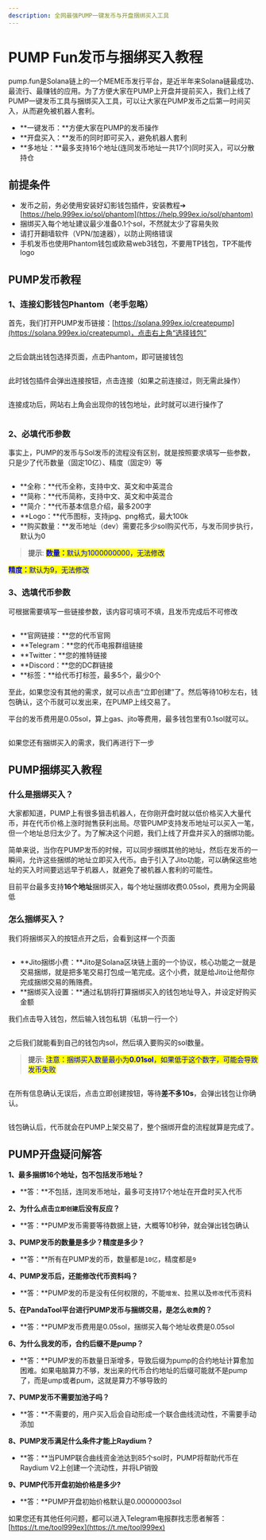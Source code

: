 ```yaml
---
description: 全网最强PUMP一键发币与开盘捆绑买入工具
---
```


# PUMP Fun发币与捆绑买入教程

pump.fun是Solana链上的一个MEME币发行平台，是近半年来Solana链最成功、最流行、最赚钱的应用。为了方便大家在PUMP上开盘并提前买入，我们上线了PUMP一键发币工具与捆绑买入工具，可以让大家在PUMP发币之后第一时间买入，从而避免被机器人套利。

* **一键发币：**方便大家在PUMP的发币操作
* **开盘买入：**发币的同时即可买入，避免机器人套利
* **多地址：**最多支持16个地址(连同发币地址一共17个)同时买入，可以分散持仓

## 前提条件

* 发币之前，务必使用安装好幻影钱包插件，安装教程➔ [https://help.999ex.io/sol/phantom](https://help.999ex.io/sol/phantom)
* 捆绑买入每个地址建议最少准备0.1个sol，不然就太少了容易失败
* 请打开翻墙软件（VPN/加速器），以防止网络错误
* 手机发币也使用Phantom钱包或欧易web3钱包，不要用TP钱包，TP不能传logo

## PUMP发币教程

### 1、连接幻影钱包Phantom（老手忽略） <a href="#id-1-lian-jie-huan-ying-qian-bao-phantom" id="id-1-lian-jie-huan-ying-qian-bao-phantom"></a>

首先，我们打开PUMP发币链接：[https://solana.999ex.io/createpump](https://solana.999ex.io/createpump)，点击右上角“选择钱包”

<figure><img src="../.gitbook/assets/1-连接钱包 (2).png" alt=""><figcaption></figcaption></figure>

之后会跳出钱包选择页面，点击Phantom，即可链接钱包

<figure><img src="../.gitbook/assets/2-选择幻影钱包.png" alt=""><figcaption></figcaption></figure>

此时钱包插件会弹出连接按钮，点击连接（如果之前连接过，则无需此操作）

<figure><img src="../.gitbook/assets/点击连接.png" alt=""><figcaption></figcaption></figure>

连接成功后，网站右上角会出现你的钱包地址，此时就可以进行操作了

<figure><img src="../.gitbook/assets/4-显示钱包地址.png" alt=""><figcaption></figcaption></figure>

### 2、必填代币参数 <a href="#id-1-lian-jie-huan-ying-qian-bao-phantom" id="id-1-lian-jie-huan-ying-qian-bao-phantom"></a>

事实上，PUMP的发币与Sol发币的流程没有区别，就是按照要求填写一些参数，只是少了代币数量（固定10亿）、精度（固定9）等

<figure><img src="../.gitbook/assets/5-必填内容.png" alt=""><figcaption></figcaption></figure>

* **全称：**代币全称，支持中文、英文和中英混合
* **简称：**代币简称，支持中文、英文和中英混合
* **简介：**代币基本信息介绍，最多200字
* **Logo：**代币图标，支持jpg、png格式，最大100k
* **购买数量：**发币地址（dev）需要花多少sol购买代币，与发币同步执行，默认为0


> **提示**: 
<mark style="color:blue;">**数量：**</mark><mark style="color:blue;">默认为1000000000，无法修改</mark>

<mark style="color:blue;">**精度：**</mark><mark style="color:blue;">默认为9，无法修改</mark>



### 3、选填代币参数 <a href="#id-1-lian-jie-huan-ying-qian-bao-phantom" id="id-1-lian-jie-huan-ying-qian-bao-phantom"></a>

可根据需要填写一些链接参数，该内容可填可不填，且发币完成后不可修改

<figure><img src="../.gitbook/assets/6-选填参数.png" alt=""><figcaption></figcaption></figure>

* **官网链接：**您的代币官网
* **Telegram：**您的代币电报群组链接
* **Twitter：**您的推特链接
* **Discord：**您的DC群链接
* **标签：**给代币打标签，最多5个，最少0个

至此，如果您没有其他的需求，就可以点击“立即创建”了。然后等待10秒左右，钱包确认，这个币就可以发出来，在PUMP上线交易了。

平台的发币费用是0.05sol，算上gas、jito等费用，最多钱包里有0.1sol就可以。

<figure><img src="../.gitbook/assets/7-创建代币.png" alt=""><figcaption></figcaption></figure>

如果您还有捆绑买入的需求，我们再进行下一步

## PUMP捆绑买入教程

### 什么是捆绑买入？

大家都知道，PUMP上有很多狙击机器人，在你刚开盘时就以低价格买入大量代币，并在代币价格上涨时抛售获利出局。尽管PUMP支持发币地址可以买入一笔，但一个地址总归太少了。为了解决这个问题，我们上线了开盘并买入的捆绑功能。

简单来说，当你在PUMP发币的时候，可以同步捆绑其他的地址，然后在发币的一瞬间，允许这些捆绑的地址立即买入代币。由于引入了Jito功能，可以确保这些地址的买入时间要远远早于机器人，就避免了被机器人套利的可能性。

目前平台最多支持**16个地址**捆绑买入，每个地址捆绑收费0.05sol，费用为全网最低

### 怎么捆绑买入？

我们将捆绑买入的按钮点开之后，会看到这样一个页面

<figure><img src="../.gitbook/assets/8-捆绑买入解释.png" alt=""><figcaption></figcaption></figure>

* **Jito捆绑小费：**Jito是Solana区块链上面的一个协议，核心功能之一就是交易捆绑，就是把多笔交易打包成一笔完成。这个小费，就是给Jito让他帮你完成捆绑交易的贿赂费。
* **捆绑买入设置：**通过私钥将打算捆绑买入的钱包地址导入，并设定好购买金额

我们点击导入钱包，然后输入钱包私钥（私钥一行一个）

<figure><img src="../.gitbook/assets/9-输入私钥.png" alt=""><figcaption></figcaption></figure>

之后我们就能看到自己的钱包内sol，然后填入要购买的sol数量。


> **提示**: 
<mark style="color:blue;">注意：捆绑买入数量最小为</mark><mark style="color:blue;">**0.01sol**</mark><mark style="color:blue;">，如果低于这个数字，可能会导致发币失败</mark>



<figure><img src="../.gitbook/assets/10-导入钱包.png" alt=""><figcaption></figcaption></figure>

在所有信息确认无误后，点击立即创建按钮，等待**差不多10s**，会弹出钱包让你确认。

<figure><img src="../.gitbook/assets/11-钱包确认 (1).png" alt=""><figcaption></figcaption></figure>

钱包确认后，代币就会在PUMP上架交易了，整个捆绑开盘的流程就算是完成了。

## PUMP开盘疑问解答

**1、最多捆绑16个地址，包不包括发币地址？**

* **答：**不包括，连同发币地址，最多可支持17个地址在开盘时买入代币

**2、为什么点击`立即创建`后没有反应？**

* **答：**PUMP发币需要等待数据上链，大概等10秒钟，就会弹出钱包确认

**3、PUMP发币的数量是多少？精度是多少？**

* **答：**所有在PUMP发的币，数量都是`10亿`，精度都是`9`

**4、PUMP发币后，还能修改代币资料吗？**

* **答：**PUMP发的币是没有任何权限的，不能`增发`、拉黑以及`修改`代币资料

**5、在PandaTool平台进行PUMP发币与捆绑交易，是怎么`收费`的？**

* **答：**PUMP发币费用是0.05sol，捆绑买入每个地址收费是0.05sol

**6、为什么我发的币，合约后缀不是pump？**

* **答：**PUMP发的币数量日渐增多，导致后缀为pump的合约地址计算愈加困难。如果电脑算力不够，发出来的代币合约地址的后缀可能就不是pump了，而是ump或者pum，这就是算力不够导致的

**7、PUMP发币不需要加池子吗？**

* **答：**不需要的，用户买入后会自动形成一个联合曲线流动性，不需要手动添加

**8、PUMP发币满足什么条件才能上Raydium？**

* **答：**当PUMP联合曲线资金池达到85个sol时，PUMP将帮助代币在Raydium V2上创建一个流动性，并将LP销毁

**9、PUMP代币开盘初始价格是多少?**

* **答：**PUMP开盘初始价格默认是0.00000003sol

如果您还有其他任何问题，都可以进入Telegram电报群找志愿者解答： [https://t.me/tool999ex](https://t.me/tool999ex)
